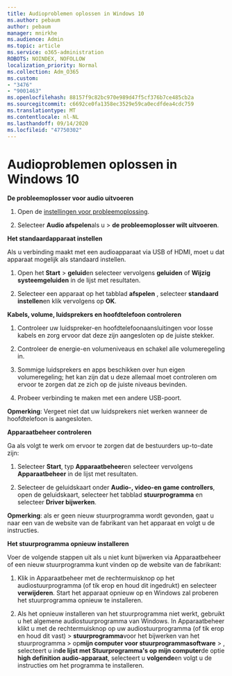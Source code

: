 ```yaml
---
title: Audioproblemen oplossen in Windows 10
ms.author: pebaum
author: pebaum
manager: mnirkhe
ms.audience: Admin
ms.topic: article
ms.service: o365-administration
ROBOTS: NOINDEX, NOFOLLOW
localization_priority: Normal
ms.collection: Adm_O365
ms.custom:
- "3476"
- "9001463"
ms.openlocfilehash: 88157f9c82bc970e989d47f5cf376b7ce485cb2a
ms.sourcegitcommit: c6692ce0fa1358ec3529e59ca0ecdfdea4cdc759
ms.translationtype: MT
ms.contentlocale: nl-NL
ms.lasthandoff: 09/14/2020
ms.locfileid: "47750302"
---
```

# <a name="troubleshooting-audio-issues-in-windows-10"></a>Audioproblemen oplossen in Windows 10

**De probleemoplosser voor audio uitvoeren**

1.  Open de [instellingen voor probleemoplossing](ms-settings:troubleshoot).

2.  Selecteer **Audio afspelen**als u  >  **de probleemoplosser wilt uitvoeren**.

**Het standaardapparaat instellen**

Als u verbinding maakt met een audioapparaat via USB of HDMI, moet u dat apparaat mogelijk als standaard instellen.

1. Open het **Start**  >  **geluid**en selecteer vervolgens **geluiden** of **Wijzig systeemgeluiden** in de lijst met resultaten.

2.  Selecteer een apparaat op het tabblad **afspelen** , selecteer **standaard instellen**en klik vervolgens op **OK**.

**Kabels, volume, luidsprekers en hoofdtelefoon controleren**

1. Controleer uw luidspreker-en hoofdtelefoonaansluitingen voor losse kabels en zorg ervoor dat deze zijn aangesloten op de juiste stekker.

2. Controleer de energie-en volumeniveaus en schakel alle volumeregeling in.

3. Sommige luidsprekers en apps beschikken over hun eigen volumeregeling; het kan zijn dat u deze allemaal moet controleren om ervoor te zorgen dat ze zich op de juiste niveaus bevinden.

4. Probeer verbinding te maken met een andere USB-poort.

**Opmerking**: Vergeet niet dat uw luidsprekers niet werken wanneer de hoofdtelefoon is aangesloten.

**Apparaatbeheer controleren**

Ga als volgt te werk om ervoor te zorgen dat de bestuurders up-to-date zijn:

1. Selecteer **Start**, typ **Apparaatbeheer**en selecteer vervolgens **Apparaatbeheer** in de lijst met resultaten.

2. Selecteer de geluidskaart onder **Audio-, video-en game controllers**, open de geluidskaart, selecteer het tabblad **stuurprogramma** en selecteer **Driver bijwerken**.

**Opmerking**: als er geen nieuw stuurprogramma wordt gevonden, gaat u naar een van de website van de fabrikant van het apparaat en volgt u de instructies.

**Het stuurprogramma opnieuw installeren**

Voer de volgende stappen uit als u niet kunt bijwerken via Apparaatbeheer of een nieuw stuurprogramma kunt vinden op de website van de fabrikant:

1. Klik in Apparaatbeheer met de rechtermuisknop op het audiostuurprogramma (of tik erop en houd dit ingedrukt) en selecteer **verwijderen**. Start het apparaat opnieuw op en Windows zal proberen het stuurprogramma opnieuw te installeren.

2. Als het opnieuw installeren van het stuurprogramma niet werkt, gebruikt u het algemene audiostuurprogramma van Windows. In Apparaatbeheer klikt u met de rechtermuisknop op uw audiostuurprogramma (of tik erop en houd dit vast) > **stuurprogramma**voor het bijwerken van het stuurprogramma  >  op**mijn computer voor stuurprogrammasoftware**  >  , selecteert u in**de lijst met Stuurprogramma's op mijn computer**de optie **high definition audio-apparaat**, selecteert u **volgende**en volgt u de instructies om het programma te installeren.
